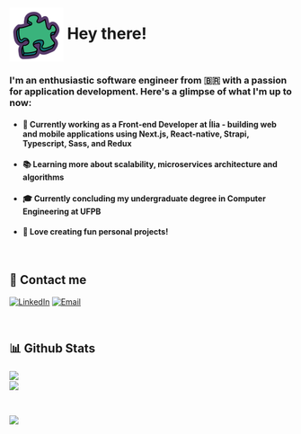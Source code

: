 <h1><img align="center" src='./assets/puzzle-icon.svg' width=96> Hey there!</h1>

### I'm an enthusiastic software engineer from 🇧🇷 with a passion for application development. Here's a glimpse of what I'm up to now:


- #### 💼 Currently working as a Front-end Developer at Ília - building web and mobile applications using Next.js, React-native, Strapi, Typescript, Sass, and Redux

- #### 📚 Learning more about scalability, microservices architecture and algorithms

- #### 🎓 Currently concluding my undergraduate degree in **Computer Engineering at UFPB**

- #### 🤖 Love creating fun personal projects!

<br>


## 👾 Contact me
[![LinkedIn](https://img.shields.io/badge/LinkedIn-0077B5?style=for-the-badge&logo=linkedin&logoColor=white)](https://linkedin.com/in/https://www.linkedin.com/in/lucasmsa/) 
[![Email](https://img.shields.io/badge/Gmail-D14836?style=for-the-badge&logo=gmail&logoColor=white)](https://linkedin.com/in/https://www.linkedin.com/in/lucasmsa/) 


<br>

## 📊 Github Stats 
<p align="left">
  <img height="180em" src="https://github-readme-stats.vercel.app/api?username=lucasmsa&show_icons=true&theme=tokyonight" align = "center"/>
  <br/>
  <img width="431em" src="https://github-readme-stats.vercel.app/api/top-langs/?username=lucasmsa&theme=tokyonight&langs_count=3&hide=jupyter%20notebook,HTML,c%23,java,elixir" align = "center"/>
</p>

<br/>

[![](https://visitcount.itsvg.in/api?id=lucasmsa&icon=8&color=6)](https://visitcount.itsvg.in)

